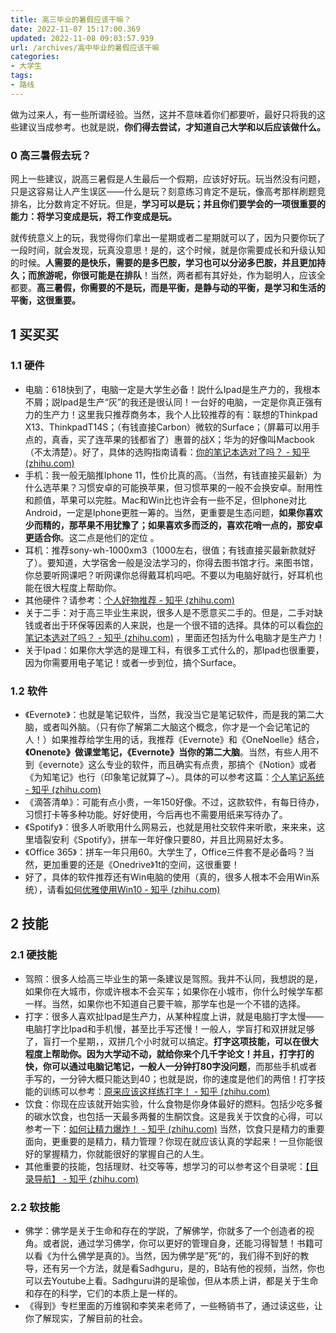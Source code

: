 ```yaml
---
title: 高三毕业的暑假应该干嘛？
date: 2022-11-07 15:17:00.369
updated: 2022-11-08 09:03:57.939
url: /archives/高中毕业的暑假应该干嘛
categories: 
- 大学生
tags: 
- 路线
---
```


做为过来人，有一些所谓经验。当然，这并不意味着你们都要听，最好只将我的这些建议当成参考。也就是説，**你们得去尝试，才知道自己大学和以后应该做什么。**

### 0 高三暑假去玩？

网上一些建议，説高三暑假是人生最后一个假期，应该好好玩。玩当然没有问题，只是这容易让人产生误区——什么是玩？刻意练习肯定不是玩，像高考那样刷题竞排名，比分数肯定不好玩。但是，**学习可以是玩；并且你们要学会的一项很重要的能力：将学习变成是玩，将工作变成是玩。**

就传统意义上的玩，我觉得你们拿出一星期或者二星期就可以了，因为只要你玩了一段时间，就会发现，玩真没意思！是的，这个时候，就是你需要成长和升级认知的时候。**人需要的是快乐，需要的是多巴胺，学习也可以分泌多巴胺，并且更加持久；而旅游呢，你很可能是在排队**！当然，两者都有其好处，作为聪明人，应该全都要。**高三暑假，你需要的不是玩，而是平衡，是静与动的平衡，是学习和生活的平衡，这很重要。**

## 1 买买买

### 1.1 硬件

- 电脑：618快到了，电脑一定是大学生必备！説什么Ipad是生产力的，我根本不屑；説Ipad是生产“灰”的我还是很认同！一台好的电脑，一定是你真正强有力的生产力！这里我只推荐商务本，我个人比较推荐的有：联想的Thinkpad X13、ThinkpadT14S；（有钱直接Carbon）微软的Surface；（屏幕可以用手点的，真香，买了连苹果的钱都省了）惠普的战X；华为的好像叫Macbook（不太清楚）。好了，具体的选购指南请看：[你的笔记本选对了吗？ - 知乎 (zhihu.com)](https://zhuanlan.zhihu.com/p/521649600) 
- 手机：我一般无脑推Iphone 11，性价比真的高。（当然，有钱直接买最新）为什么选苹果？习惯安卓的可能换苹果，但习惯苹果的一般不会换安卓。耐用性和颜值，苹果可以完胜。Mac和Win比也许会有一些不足，但Iphone对比Android，一定是Iphone更胜一筹的。当然，更重要是生态问题，**如果你喜欢少而精的，那苹果不用犹豫了；如果喜欢多而泛的，喜欢花哨一点的，那安卓更适合你**。这二点是他们的定位 。
- 耳机：推荐sony-wh-1000xm3（1000左右，很值；有钱直接买最新款就好了）。要知道，大学宿舍一般是没法学习的，你得去图书馆才行。来图书馆，你总要听网课吧？听网课你总得戴耳机吗吧。不要以为电脑好就行，好耳机也能在很大程度上帮助你。
- 其他硬件？请参考：[个人好物推荐 - 知乎 (zhihu.com)](https://zhuanlan.zhihu.com/p/465508725)
- 关于二手：对于高三毕业生来説，很多人是不愿意买二手的。但是，二手对缺钱或者出于环保等因素的人来説，也是一个很不错的选择。具体的可以看[你的笔记本选对了吗？ - 知乎 (zhihu.com)](https://zhuanlan.zhihu.com/p/521649600) ，里面还包括为什么电脑才是生产力！
- 关于Ipad：如果你大学选的是理工科，有很多工式什么的，那Ipad也很重要，因为你需要用电子笔记！或者一步到位，搞个Surface。

### 1.2 软件

- 《Evernote》：也就是笔记软件，当然，我没当它是笔记软件，而是我的第二大脑，或者叫外脑。（只有你了解第二大脑这个概念，你才是一个会记笔记的人！）如果推荐给学生用的话，我推荐《Evernote》和《OneNoelle》结合，**《Onenote》做课堂笔记，《Evernote》当你的第二大脑**。当然，有些人用不到《evernote》这么专业的软件，而且确实有点贵，那搞个《Notion》或者《为知笔记》也行（印象笔记就算了~）。具体的可以参考这篇：[个人笔记系统 - 知乎 (zhihu.com)](https://zhuanlan.zhihu.com/p/524070929)
- 《滴答清单》：可能有点小贵，一年150好像。不过，这款软件，有每日待办，习惯打卡等多种功能。好好使用，今后再也不需要用纸来写待办了。
- 《Spotify》：很多人听歌用什么网易云，也就是用社交软件来听歌，来来来，这里墙裂安利《Spotify》，拼车一年好像只要80，并且比网易好太多。
- 《Office 365》：拼车一年只用60。大学生了，Office三件套不是必备吗？当然，更加重要的还是《Onedrive》1t的空间，这很重要！
- 好了，具体的软件推荐还有Win电脑的使用（真的，很多人根本不会用Win系统），请看[如何优雅使用Win10 - 知乎 (zhihu.com)](https://zhuanlan.zhihu.com/p/512380617)

## 2 技能

### 2.1 硬技能

- 驾照：很多人给高三毕业生的第一条建议是驾照。我并不认同，我想説的是，如果你在大城市，你或许根本不会买车；如果你在小城市，你什么时候学车都一样。当然，如果你也不知道自己要干嘛，那学车也是一个不错的选择。
- 打字：很多人喜欢扯Ipad是生产力，从某种程度上讲，就是电脑打字太慢——电脑打字比Ipad和手机慢，甚至比手写还慢！一般人，学盲打和双拼就足够了，盲打一个星期，，双拼几个小时就可以搞定。**打字这项技能，可以在很大程度上帮助你。因为大学动不动，就给你来个几千字论文！并且，打字打的快，你可以通过电脑记笔记，一般人一分钟打80字没问题**，而那些手机或者手写的，一分钟大概只能达到40；也就是説，你的速度是他们的两倍！打字技能的训练可以参考：[原来应该这样练打字！ - 知乎 (zhihu.com)](https://zhuanlan.zhihu.com/p/465543486)
- 饮食：你现在应该就开始实验，什么食物是你身体最好的燃料。包括少吃多餐的碳水饮食，也包括一天最多两餐的生酮饮食。这是我关于饮食的心得，可以参考一下：[如何让精力爆炸！ - 知乎 (zhihu.com)](https://zhuanlan.zhihu.com/p/465520273) 当然，饮食只是精力的重要面向，更重要的是精力，精力管理？你现在就应该认真的学起来！一旦你能很好的掌握精力，你就能很好的掌握自己的人生。
- 其他重要的技能，包括理财、社交等等，想学习的可以参考这个目录呢：[【目录导航】 - 知乎 (zhihu.com)](https://zhuanlan.zhihu.com/p/523920976)

### 2.2 软技能

- 佛学：佛学是关于生命和存在的学説，了解佛学，你就多了一个创造者的视角。或者説，通过学习佛学，你可以更好的管理自身，还能习得智慧！书籍可以看《为什么佛学是真的》。当然，因为佛学是”死“的，我们得不到好的教导，还有另一个方法，就是看Sadhguru，是的，B站有他的视频，当然，你也可以去Youtube上看。Sadhguru讲的是瑜伽，但从本质上讲，都是关于生命和存在的科学，它们的本质上是一样的。
- 《得到》专栏里面的万维钢和李笑来老师了，一些畅销书了，通过读这些，让你了解现实，了解目前的社会。

